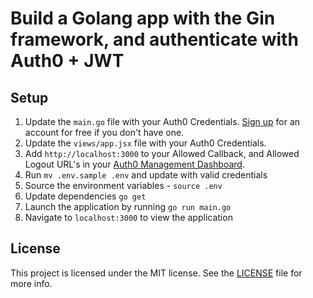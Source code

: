 # Build a Golang app with the Gin framework, and authenticate with Auth0 + JWT

## Setup

1. Update the `main.go` file with your Auth0 Credentials. [Sign up](https://auth0.com) for an account for free if you don't have one.
2. Update the `views/app.jsx` file with your Auth0 Credentials.
3. Add `http://localhost:3000` to your Allowed Callback, and Allowed Logout URL's in your [Auth0 Management Dashboard](https://manage.auth0.com).
4. Run `mv .env.sample .env` and update with valid credentials
5. Source the environment variables - `source .env`
6. Update dependencies `go get`
7. Launch the application by running `go run main.go`
8. Navigate to `localhost:3000` to view the application

## License

This project is licensed under the MIT license. See the [LICENSE](LICENSE) file for more info.
